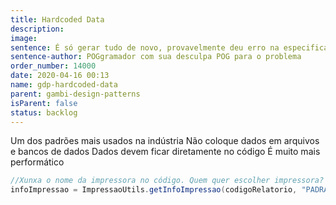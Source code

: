 ```yaml
---
title: Hardcoded Data
description:
image:
sentence: É só gerar tudo de novo, provavelmente deu erro na especificação.
sentence-author: POGgramador com sua desculpa POG para o problema
order_number: 14000
date: 2020-04-16 00:13
name: gdp-hardcoded-data
parent: gambi-design-patterns
isParent: false
status: backlog
---
```

Um dos padrões mais usados na indústria
Não coloque dados em arquivos e bancos de dados
Dados devem ficar diretamente no código
É muito mais performático

```java
//Xunxa o nome da impressora no código. Quem quer escolher impressora?
infoImpressao = ImpressaoUtils.getInfoImpressao(codigoRelatorio, "PADRAO");
```
